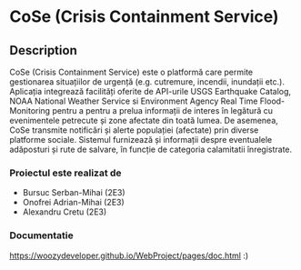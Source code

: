 # CoSe (Crisis Containment Service)

## Description

CoSe (Crisis Containment Service) este o platformă care permite gestionarea situațiilor de urgență (e.g. cutremure, incendii, inundații etc.). Aplicația integrează facilități oferite de API-urile USGS Earthquake Catalog, NOAA National Weather Service si Environment Agency Real Time Flood-Monitoring pentru a pentru a prelua informații de interes în legătură cu evenimentele petrecute și zone afectate din toată lumea.
De asemenea, CoSe transmite notificări și alerte populației (afectate) prin diverse platforme sociale. Sistemul furnizează și informații despre eventualele adăposturi și rute de salvare, în funcție de categoria calamitatii înregistrate.

### Proiectul este realizat de

- Bursuc Serban-Mihai (2E3)
- Onofrei Adrian-Mihai (2E3)
- Alexandru Cretu (2E3)

### Documentatie

https://woozydeveloper.github.io/WebProject/pages/doc.html :)
